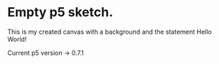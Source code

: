 # Empty p5 sketch.

This is my created canvas with a background and the statement Hello World!

Current p5 version -> 0.7.1
